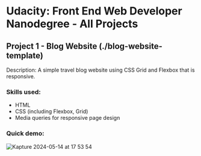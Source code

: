 # Udacity: Front End Web Developer Nanodegree - All Projects
## Project 1 - Blog Website (./blog-website-template)
Description: A simple travel blog website using CSS Grid and Flexbox that is responsive. 

### Skills used:
* HTML
* CSS (including Flexbox, Grid)
* Media queries for responsive page design

### Quick demo:
![Kapture 2024-05-14 at 17 53 54](https://github.com/iwakodarya/udacity-front-end-nanodegree/assets/168930878/1511c8d3-453f-4f83-bb9f-a21cad16de40)


